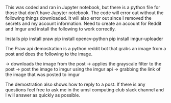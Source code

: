 This was coded and ran in Jupyter notebook, but there is a python file for those that don't have Jupyter notebook.
The code will error out without the following things downloaded. 
It will also error out since I removed the secrets and my account information.
Need to create an account for Reddit and Imgur and install the following to work correctly.

Installs
pip install praw
pip install opencv-python
pip install imgur-uploader


The Praw api demostration is a python reddit bot that grabs an image from a post and does the following to the image.

-> downloads the image from the post
-> applies the grayscale filter to the post 
-> post the image to imgur using the imgur api
-> grabbing the link of the image that was posted to imgur

The demostration also shows how to reply to a post.  If there is any questions feel free to ask me in the umsl computing club slack channel and I will answer 
as quickly as possible.  
